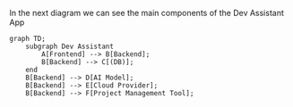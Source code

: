In the next diagram we can see the main components of the Dev Assistant App
```mermaid
graph TD;
    subgraph Dev Assistant
        A[Frontend] --> B[Backend];
        B[Backend] --> C[(DB)];
    end
    B[Backend] --> D[AI Model];
    B[Backend] --> E[Cloud Provider];
    B[Backend] --> F[Project Management Tool];
```